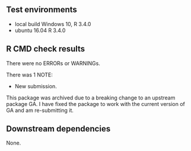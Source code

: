 ## Test environments
* local build Windows 10, R 3.4.0
* ubuntu 16.04 R 3.4.0


## R CMD check results
There were no ERRORs or WARNINGs.

There was 1 NOTE:

* New submission. 

This package was archived due to a breaking change to an upstream package GA. 
I have fixed the package to work with the current version of GA and am
re-submitting it.

## Downstream dependencies
None.
